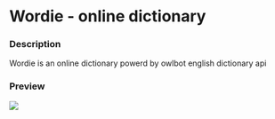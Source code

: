 # Wordie - online dictionary

### Description

Wordie is an online dictionary powerd by owlbot english dictionary api

### Preview

<img src="https://user-images.githubusercontent.com/91461938/208255125-c838e019-fc6e-4fef-9355-6a5ec5901828.gif">
